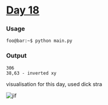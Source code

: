 # [Day 18](https://adventofcode.com/2024/day/18)
### Usage
```
foo@bar:~$ python main.py
```
### Output
```
306
38,63 - inverted xy
```

visualisation for this day, used dick stra

![jif](https://github.com/Skeibol/Advent-of-code-2024/blob/main/advent-of-code/day18/visualisation.gif)

